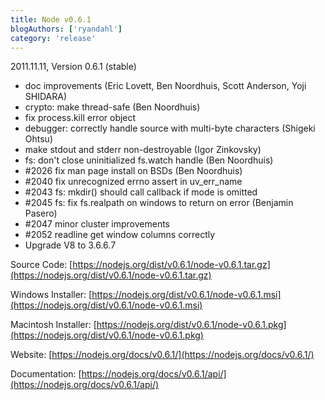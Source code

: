 ```yaml
---
title: Node v0.6.1
blogAuthors: ['ryandahl']
category: 'release'
---
```


2011.11.11, Version 0.6.1 (stable)

* doc improvements (Eric Lovett, Ben Noordhuis, Scott Anderson, Yoji SHIDARA)
* crypto: make thread-safe (Ben Noordhuis)
* fix process.kill error object
* debugger: correctly handle source with multi-byte characters (Shigeki Ohtsu)
* make stdout and stderr non-destroyable (Igor Zinkovsky)
* fs: don't close uninitialized fs.watch handle (Ben Noordhuis)
* #2026 fix man page install on BSDs (Ben Noordhuis)
* #2040 fix unrecognized errno assert in uv\_err\_name
* #2043 fs: mkdir() should call callback if mode is omitted
* #2045 fs: fix fs.realpath on windows to return on error (Benjamin Pasero)
* #2047 minor cluster improvements
* #2052 readline get window columns correctly
* Upgrade V8 to 3.6.6.7

Source Code: [https://nodejs.org/dist/v0.6.1/node-v0.6.1.tar.gz](https://nodejs.org/dist/v0.6.1/node-v0.6.1.tar.gz)

Windows Installer: [https://nodejs.org/dist/v0.6.1/node-v0.6.1.msi](https://nodejs.org/dist/v0.6.1/node-v0.6.1.msi)

Macintosh Installer: [https://nodejs.org/dist/v0.6.1/node-v0.6.1.pkg](https://nodejs.org/dist/v0.6.1/node-v0.6.1.pkg)

Website: [https://nodejs.org/docs/v0.6.1/](https://nodejs.org/docs/v0.6.1/)

Documentation: [https://nodejs.org/docs/v0.6.1/api/](https://nodejs.org/docs/v0.6.1/api/)
